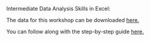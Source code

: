 Intermediate Data Analysis Skills in Excel:

 The data for this workshop can be downloaded [here.](https://github.com/barnarderc/workshops/blob/master/Spring%202019/Intermediate%20Excel%20for%20Data%20Analysis/excel_intermediate_v2.xlsx)

 You can follow along with the step-by-step guide [here.](https://github.com/barnarderc/workshops/blob/master/Spring%202019/Intermediate%20Excel%20for%20Data%20Analysis/excel_workshop_intermediate_v2.pdf)

